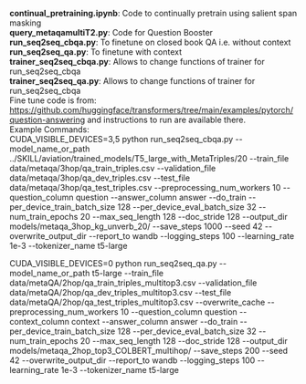 **continual_pretraining.ipynb**: Code to continually pretrain using salient span masking  
**query_metaqamultiT2.py**: Code for Question Booster  
**run_seq2seq_cbqa.py**: To finetune on closed book QA i.e. without context   
**run_seq2seq_qa.py**: To finetune with context  
**trainer_seq2seq_cbqa.py**: Allows to change functions of trainer for run_seq2seq_cbqa  
**trainer_seq2seq_qa.py**: Allows to change functions of trainer for run_seq2seq_cbqa  
Fine tune code is from: https://github.com/huggingface/transformers/tree/main/examples/pytorch/question-answering and instructions to run are available there.  
Example Commands:  
CUDA_VISIBLE_DEVICES=3,5 python run_seq2seq_cbqa.py   --model_name_or_path ../SKILL/aviation/trained_models/T5_large_with_MetaTriples/20  --train_file data/metaqa/3hop/qa_train_triples.csv --validation_file data/metaqa/3hop/qa_dev_triples.csv  --test_file  data/metaqa/3hop/qa_test_triples.csv  --preprocessing_num_workers 10     --question_column question   --answer_column answer   --do_train     --per_device_train_batch_size 128 --per_device_eval_batch_size 32 --num_train_epochs 20   --max_seq_length 128   --doc_stride 128 --output_dir models/metaqa_3hop_kg_unverb_20/ --save_steps 1000  --seed 42 --overwrite_output_dir --report_to wandb --logging_steps 100  --learning_rate 1e-3 --tokenizer_name t5-large   

CUDA_VISIBLE_DEVICES=0 python run_seq2seq_qa.py   --model_name_or_path t5-large --train_file data/metaQA/2hop/qa_train_triples_multitop3.csv --validation_file data/metaQA/2hop/qa_dev_triples_multitop3.csv  --test_file  data/metaQA/2hop/qa_test_triples_multitop3.csv --overwrite_cache --preprocessing_num_workers 10     --question_column question    --context_column context  --answer_column answer   --do_train     --per_device_train_batch_size 128 --per_device_eval_batch_size 32 --num_train_epochs 20   --max_seq_length 128   --doc_stride 128 --output_dir models/metaqa_2hop_top3_COLBERT_multihop/ --save_steps 200  --seed 42 --overwrite_output_dir --report_to wandb --logging_steps 100  --learning_rate 1e-3 --tokenizer_name t5-large  
